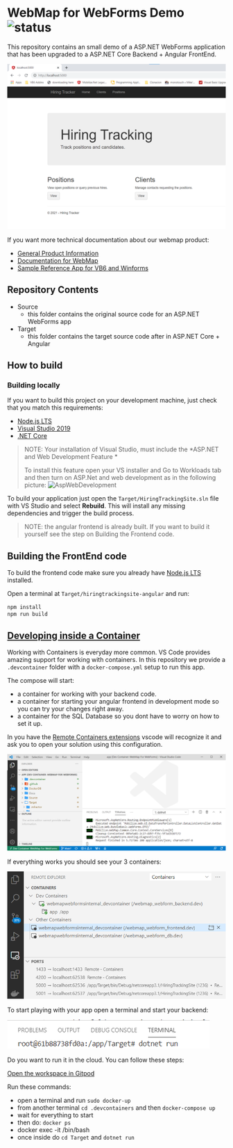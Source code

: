 # WebMap for WebForms Demo ![status](https://github.com/MobilizeNet/WebFormsMigrationDemo/actions/workflows/ci.yaml/badge.svg)

This repository contains an small demo of a ASP.NET WebForms application that has been 
upgraded to a ASP.NET Core Backend + Angular FrontEnd.

![](./Docs/Screenshot_MainScreen.png)

If you want more technical documentation about our webmap product:
- [General Product Information](https://www.mobilize.net/products/app-migrations/webmap/)
- [Documentation for WebMap](https://docs.mobilize.net/webmap/)
 - [Sample Reference App for VB6 and Winforms](https://github.com/MobilizeNet/SKS)

## Repository Contents

- Source
    - this folder contains the original source code for an ASP.NET WebForms app
- Target
    - this folder contains the target source code after in ASP.NET Core + Angular

## How to build

### Building locally

If you want to build this project on your development machine, just check that you match this requirements:

* [Node.js LTS](https://nodejs.org/en/download/)
* [Visual Studio 2019](https://visualstudio.microsoft.com/downloads/)
* [.NET Core](https://dotnet.microsoft.com/download)

> NOTE: Your installation of Visual Studio, must include the *ASP.NET and Web Development Feature *
>
> To install this feature open your VS installer and Go to Workloads tab and then turn on ASP.Net and web development as in the following picture: 
![AspWebDevelopment](https://gblobscdn.gitbook.com/assets%2F-MEOm98BbzqckTUoLpXN%2F-MObjz9M3Gd4Q3oDTVfk%2F-MOfsymyfLvuUJarfQAA%2Fimage.png?alt=media&token=67fbfe2d-b5f9-4c78-b24b-51d5800053af)

To build your application just open the `Target/HiringTrackingSite.sln` file with VS Studio and select **Rebuild**. This will install any missing dependencies and trigger the build process.

> NOTE: the angular frontend is already built. If you want to build it yourself see the step on Building the Frontend code.


## Building the FrontEnd code

To build the frontend code make sure you already have [Node.js LTS](https://nodejs.org/en/download/) installed.

Open a terminal at `Target/hiringtrackingsite-angular` and run:
```
npm install
npm run build
```

## [Developing inside a Container](https://code.visualstudio.com/docs/remote/containers)

Working with Containers is everyday more common. 
VS Code provides amazing support for working with containers. In this repository we provide a `.devcontainer` folder with a `docker-compose.yml` setup to run this app.

The compose will start:
* a container for working with your backend code.
* a container for starting your angular frontend in development mode so you can try your changes right away.
* a container for the SQL Database so you dont have to worry on how to set it up.

In you have the [Remote Containers extensions](https://marketplace.visualstudio.com/items?itemName=ms-vscode-remote.remote-containers) vscode will recognize it and ask you to open your solution using this configuration.

![VSCode using DevContainers](./Docs/AppInDevContainers.png)

If everything works you should see your 3 containers:

![Containers](./Docs/Containers.png)

To start playing with your app open a terminal and start your backend:

![Terminal](./Docs/DevContainer_StartInTerminal.png)

Do you want to run it in the cloud. You can follow these steps:

[Open the workspace in Gitpod](http://gitpod.io#https://github.com/MobilizeNet/WebFormsMigrationDemo)

Run these commands:

* open a terminal and run `sudo docker-up`
* from another terminal `cd .devcontainers` and then `docker-compose up`
* wait for everything to start
* then do: `docker ps`
* docker exec -it <backend-container-id> /bin/bash
* once inside do `cd Target` and `dotnet run`

